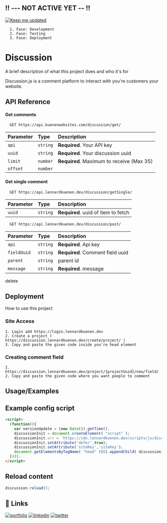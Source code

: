 ## !! --- NOT ACTIVE YET -- !!

[![Keep me updated](https://img.shields.io/badge/Keep%20me%20updated-red)](https://discussion.kuenenwebsites.com/newsletter/)

```
  1. Fase: Development
  2. Fase: Testing
  3. Fase: Deployment
```

# Discussion

A brief description of what this project does and who it's for

Discussion.js is a comment platform to interact with you're customers your website.


## API Reference

#### Get comments

```http
  GET https://api.kuenenwebsites.com/discussion/get/
```

| Parameter | Type     | Description                |
| :-------- | :------- | :------------------------- |
| `api` | `string` | **Required**. Your API key |
| `uuid` | `string` | **Required**. Your discussion uuid |
| `limit` | `number` | **Required**. Maximum to receive (Max 35) |
| `offset` | `number` |  |


#### Get single comment

```http
  GET https://api.lennardkuenen.dev/discussion/getSingle/
```

| Parameter | Type     | Description                       |
| :-------- | :------- | :-------------------------------- |
| `uuid`      | `string` | **Required**. uuid of item to fetch |


```http
  GET https://api.lennardkuenen.dev/discussion/post/
```

| Parameter | Type     | Description                       |
| :-------- | :------- | :-------------------------------- |
| `api`      | `string` | **Required**. Api key |
| `fieldUuid`      | `string` | **Required**. Comment field uuid |
| `parent`      | `string` | parent id |
| `message`      | `string` | **Required**. message |

delete

## Deployment

How to use this project

### Site Access
    1. Login add https://login.lennardkuenen.dev
    2. Create a project ( https://discussion.lennardkuenen.dev/create/project/ )
    3. Copy and paste the given code inside you're head element 

### Creating comment field
    1. https://discussion.lennardkuenen.dev/project/{projectUuid}/new/field/
    2. Copy and paste the given code where you want people to comment




## Usage/Examples

## Example config script
```html
<script>
  (function(){
    var versionUpdate = (new Date()).getTime(),
    discussionInit = document.createElement( "script" );
    discussionInit.src = `https://cdn.lennardkuenen.dev/scripts/js/discussion.js?v=${versionUpdate}`;
    discussionInit.setAttribute('defer',true);
    discussionInit.setAttribute('siteKey','siteKey');
    document.getElementsByTagName( "head" )[0].appendChild( discussionInit );
  })();
</script>
```
## Reload content

```js
discussion.reload();
```

## 🔗 Links
[![portfolio](https://img.shields.io/badge/Patreon-000?style=for-the-badge&logo=ko-fi&logoColor=white)](https://patreon.com/)
[![linkedin](https://img.shields.io/badge/linkedin-0A66C2?style=for-the-badge&logo=linkedin&logoColor=white)](https://www.linkedin.com/in/lennard-kuenen/)
[![twitter](https://img.shields.io/badge/twitter-1DA1F2?style=for-the-badge&logo=twitter&logoColor=white)](https://twitter.com/Lennardk1325)

